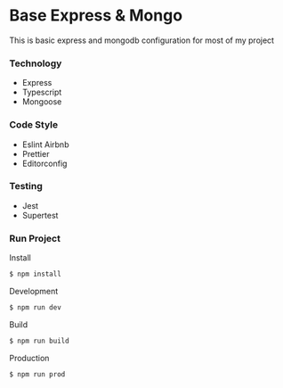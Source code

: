 # Base Express & Mongo

This is basic express and mongodb configuration for most of my project

### Technology

- Express
- Typescript
- Mongoose

### Code Style

- Eslint Airbnb
- Prettier
- Editorconfig

### Testing

- Jest
- Supertest

### Run Project

Install

```sh
$ npm install
```

Development

```sh
$ npm run dev
```

Build

```sh
$ npm run build
```

Production

```sh
$ npm run prod
```
